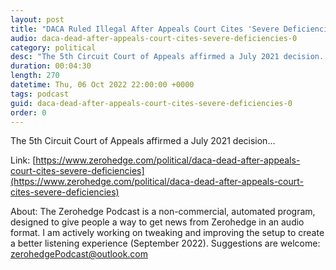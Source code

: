 ```yaml
---
layout: post
title: "DACA Ruled Illegal After Appeals Court Cites 'Severe Deficiencies'"
audio: daca-dead-after-appeals-court-cites-severe-deficiencies-0
category: political
desc: "The 5th Circuit Court of Appeals affirmed a July 2021 decision..."
duration: 00:04:30
length: 270
datetime: Thu, 06 Oct 2022 22:00:00 +0000
tags: podcast
guid: daca-dead-after-appeals-court-cites-severe-deficiencies-0
order: 0
---
```

The 5th Circuit Court of Appeals affirmed a July 2021 decision...

Link: [https://www.zerohedge.com/political/daca-dead-after-appeals-court-cites-severe-deficiencies](https://www.zerohedge.com/political/daca-dead-after-appeals-court-cites-severe-deficiencies)

About: The Zerohedge Podcast is a non-commercial, automated program, designed to give people a way to get news from Zerohedge in an audio format.  I am actively working on tweaking and improving the setup to create a better listening experience (September 2022).  Suggestions are welcome: [zerohedgePodcast@outlook.com](mailto:zerohedgePodcast@outlook.com)